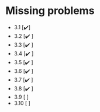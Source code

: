 
# Missing problems

- 3.1 [✔️]
- 3.2 [✔️ ]
- 3.3 [✔️ ]
- 3.4 [✔️ ]
- 3.5 [✔️ ]
- 3.6 [✔️ ]
- 3.7 [✔️ ]
- 3.8 [✔️ ]
- 3.9 [ ]
- 3.10 [ ]
